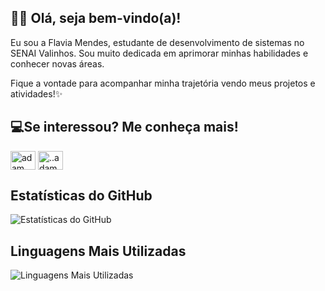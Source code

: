 ## 👋🏻 Olá, seja bem-vindo(a)!

Eu sou a Flavia Mendes, estudante de desenvolvimento de sistemas no SENAI Valinhos. 
Sou muito dedicada em aprimorar minhas habilidades e conhecer novas áreas. 

Fique a vontade para acompanhar minha trajetória vendo meus projetos e atividades!✨

## 💻Se interessou? Me conheça mais!
<a href="https://www.linkedin.com/in/flaviamendes17/" target="blank"><img align="center"
      src="https://raw.githubusercontent.com/rahuldkjain/github-profile-readme-generator/master/src/images/icons/Social/linked-in-alt.svg"
      alt="adam pithewan" height="30" width="40" /></a>
  <a href="https://www.instagram.com/flaviaramendes?igsh=em0wd2xkeTh6eDJp" target="blank"><img align="center"
      src="https://raw.githubusercontent.com/rahuldkjain/github-profile-readme-generator/master/src/images/icons/Social/instagram.svg"
      alt="..adam._" height="30" width="40" /></a>
      
## Estatísticas do GitHub

![Estatísticas do GitHub](https://github-readme-stats.vercel.app/api?username=flaviamendes17&theme=omni&show_icons=true&hide_border=false&count_private=true)


## Linguagens Mais Utilizadas

![Linguagens Mais Utilizadas](https://github-readme-stats.vercel.app/api/top-langs/?username=flaviamendes17&theme=omni&show_icons=true&hide_border=false&layout=compact) 



</div>
